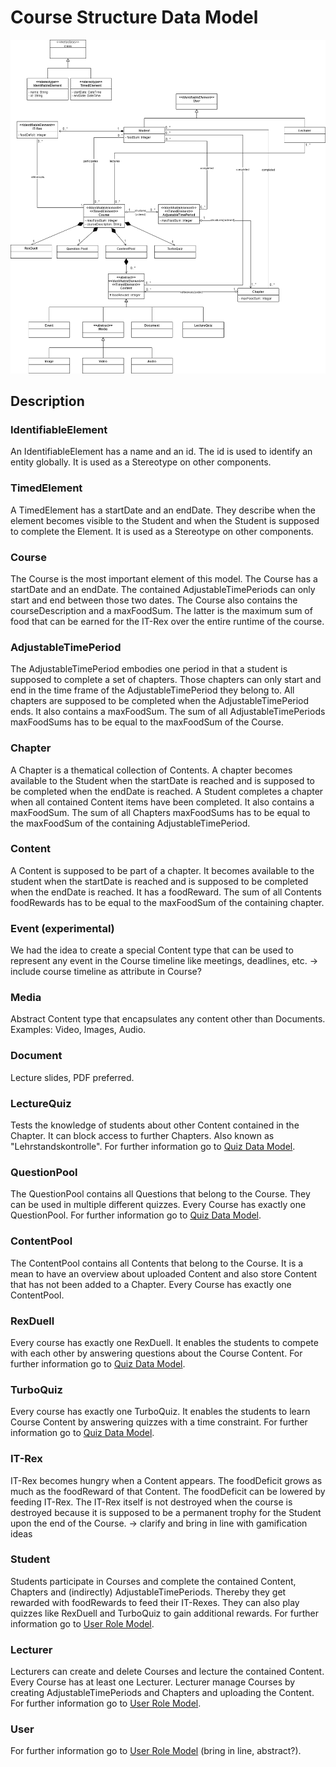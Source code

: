 # Course Structure Data Model

![CourseStructureModel](./Images/Architecture/DataModel_CourseStructure.png)

## Description

### IdentifiableElement

An IdentifiableElement has a name and an id. The id is used to identify an entity globally. It is used as a Stereotype on other components.

### TimedElement

A TimedElement has a startDate and an endDate. They describe when the element becomes visible to the Student and when the Student is supposed to complete the Element. It is used as a Stereotype on other components.

### Course

The Course is the most important element of this model. The Course has a startDate and an endDate. The contained AdjustableTimePeriods can only start and end between those two dates. The Course also contains the courseDescription and a maxFoodSum. The latter is the maximum sum of food that can be earned for the IT-Rex over the entire runtime of the course.

### AdjustableTimePeriod

The AdjustableTimePeriod embodies one period in that a student is supposed to complete a set of chapters. Those chapters can only start and end in the time frame of the AdjustableTimePeriod they belong to. All chapters are supposed to be completed when the AdjustableTimePeriod ends. It also contains a maxFoodSum. The sum of all AdjustableTimePeriods maxFoodSums has to be equal to the maxFoodSum of the Course.

### Chapter

A Chapter is a thematical collection of Contents. A chapter becomes available to the Student when the startDate is reached and is supposed to be completed when the endDate is reached. A Student completes a chapter when all contained Content items have been completed. It also contains a maxFoodSum. The sum of all Chapters maxFoodSums has to be equal to the maxFoodSum of the containing AdjustableTimePeriod.

### Content

A Content is supposed to be part of a chapter. It becomes available to the student when the startDate is reached and is supposed to be completed when the endDate is reached. It has a foodReward. The sum of all Contents foodRewards has to be equal to the maxFoodSum of the containing chapter.

### Event (experimental)

We had the idea to create a special Content type that can be used to represent any event in the Course timeline like meetings, deadlines, etc. -> include course timeline as attribute in Course?

### Media

Abstract Content type that encapsulates any content other than Documents. Examples: Video, Images, Audio.

### Document

Lecture slides, PDF preferred.

### LectureQuiz

Tests the knowledge of students about other Content contained in the Chapter. It can block access to further Chapters. Also known as "Lehrstandskontrolle". For further information go to [Quiz Data Model](./Application-Architecture--Data-Model--Quiz#quiz-data-model).

### QuestionPool

The QuestionPool contains all Questions that belong to the Course. They can be used in multiple different quizzes. Every Course has exactly one QuestionPool. For further information go to [Quiz Data Model](./Application-Architecture--Data-Model--Quiz#quiz-data-model).

### ContentPool

The ContentPool contains all Contents that belong to the Course. It is a mean to have an overview about uploaded Content and also store Content that has not been added to a Chapter. Every Course has exactly one ContentPool.

### RexDuell

Every course has exactly one RexDuell. It enables the students to compete with each other by answering questions about the Course Content. For further information go to [Quiz Data Model](./Application-Architecture--Data-Model--Quiz#quiz-data-model).

### TurboQuiz

Every course has exactly one TurboQuiz. It enables the students to learn Course Content by answering quizzes with a time constraint. For further information go to [Quiz Data Model](./Application-Architecture--Data-Model--Quiz#quiz-data-model).

### IT-Rex

IT-Rex becomes hungry when a Content appears. The foodDeficit grows as much as the foodReward of that Content. The foodDeficit can be lowered by feeding IT-Rex. The IT-Rex itself is not destroyed when the course is destroyed because it is supposed to be a permanent trophy for the Student upon the end of the Course. -> clarify and bring in line with gamification ideas

### Student

Students participate in Courses and complete the contained Content, Chapters and (indirectly) AdjustableTimePeriods. Thereby they get rewarded with foodRewards to feed their IT-Rexes. They can also play quizzes like RexDuell and TurboQuiz to gain additional rewards. For further information go to [User Role Model](./Application-Architecture--Data-Model--User#user-role-model).

### Lecturer

Lecturers can create and delete Courses and lecture the contained Content. Every Course has at least one Lecturer. Lecturer manage Courses by creating AdjustableTimePeriods and Chapters and uploading the Content. For further information go to [User Role Model](./Application-Architecture--Data-Model--User#user-role-model).

### User

For further information go to [User Role Model](./Application-Architecture--Data-Model--User#user-role-model) (bring in line, abstract?).

